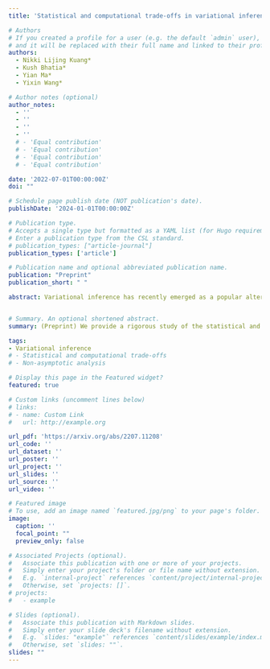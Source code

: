 ```yaml
---
title: 'Statistical and computational trade-offs in variational inference: A case study in inferential model selection'

# Authors
# If you created a profile for a user (e.g. the default `admin` user), write the username (folder name) here
# and it will be replaced with their full name and linked to their profile.
authors:
  - Nikki Lijing Kuang*
  - Kush Bhatia*
  - Yian Ma*
  - Yixin Wang*

# Author notes (optional)
author_notes:
  - ''
  - ''
  - ''
  - ''
  # - 'Equal contribution'
  # - 'Equal contribution'
  # - 'Equal contribution'
  # - 'Equal contribution'

date: '2022-07-01T00:00:00Z'
doi: ""

# Schedule page publish date (NOT publication's date).
publishDate: '2024-01-01T00:00:00Z'

# Publication type.
# Accepts a single type but formatted as a YAML list (for Hugo requirements).
# Enter a publication type from the CSL standard.
# publication_types: ["article-journal"]
publication_types: ['article']

# Publication name and optional abbreviated publication name.
publication: "Preprint"
publication_short: " "

abstract: Variational inference has recently emerged as a popular alternative to the classical Markov chain Monte Carlo (MCMC) in large-scale Bayesian inference. The core idea is to trade statistical accuracy for computational efficiency. In this work, we study these statistical and computational trade-offs in variational inference via a case study in inferential model selection. Focusing on Gaussian inferential models (or variational approximating families) with diagonal plus low-rank precision matrices, we initiate a theoretical study of the trade-offs in two aspects, Bayesian posterior inference error and frequentist uncertainty quantification error. From the Bayesian posterior inference perspective, we characterize the error of the variational posterior relative to the exact posterior. We prove that, given a fixed computation budget, a lower-rank inferential model produces variational posteriors with a higher statistical approximation error, but a lower computational error; it reduces variance in stochastic optimization and, in turn, accelerates convergence. From the frequentist uncertainty quantification perspective, we consider the precision matrix of the variational posterior as an uncertainty estimate, which involves an additional statistical error originating from the sampling uncertainty of the data. As a consequence, for small datasets, the inferential model need not be full-rank to achieve optimal estimation error (even with unlimited computation budget).


# Summary. An optional shortened abstract.
summary: (Preprint) We provide a rigorous study of the statistical and computational trade-offs for variational inference (VI).

tags:
- Variational inference
# - Statistical and computational trade-offs
# - Non-asymptotic analysis

# Display this page in the Featured widget?
featured: true

# Custom links (uncomment lines below)
# links:
# - name: Custom Link
#   url: http://example.org

url_pdf: 'https://arxiv.org/abs/2207.11208'
url_code: ''
url_dataset: ''
url_poster: ''
url_project: ''
url_slides: ''
url_source: ''
url_video: ''

# Featured image
# To use, add an image named `featured.jpg/png` to your page's folder. 
image:
  caption: ''
  focal_point: ""
  preview_only: false

# Associated Projects (optional).
#   Associate this publication with one or more of your projects.
#   Simply enter your project's folder or file name without extension.
#   E.g. `internal-project` references `content/project/internal-project/index.md`.
#   Otherwise, set `projects: []`.
# projects:
#   - example

# Slides (optional).
#   Associate this publication with Markdown slides.
#   Simply enter your slide deck's filename without extension.
#   E.g. `slides: "example"` references `content/slides/example/index.md`.
#   Otherwise, set `slides: ""`.
slides: ""
---
```


<!-- {{% callout note %}}
Click the *Cite* button above to demo the feature to enable visitors to import publication metadata into their reference management software.
{{% /callout %}}

{{% callout note %}}
Create your slides in Markdown - click the *Slides* button to check out the example.
{{% /callout %}}

Add the publication's **full text** or **supplementary notes** here. You can use rich formatting such as including [code, math, and images](https://docs.hugoblox.com/content/writing-markdown-latex/). -->
